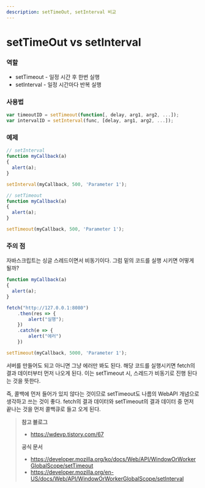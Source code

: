 ```yaml
---
description: setTimeOut, setInterval 비교
---
```


# setTimeOut vs setInterval

### 역할

* setTimeout - 일정 시간 후 한번 실행
* setInterval - 일정 시간마다 반복 실행

### 사용법

```js
var timeoutID = setTimeout(function[, delay, arg1, arg2, ...]);
var intervalID = setInterval(func, [delay, arg1, arg2, ...]);
```

### 예제

```js
// setInterval
function myCallback(a)
{
  alert(a);
}

setInterval(myCallback, 500, 'Parameter 1');

// setTimeout
function myCallback(a)
{
  alert(a);
}

setTimeout(myCallback, 500, 'Parameter 1');
```

### 주의 점

자바스크립트는 싱글 스레드이면서 비동기이다. 그럼 밑의 코드를 실행 시키면 어떻게 될까?

```js
function myCallback(a)
{
  alert(a);
}

fetch("http://127.0.0.1:8080")
    .then(res => {
        alert("실행");
    })
    .catch(e => {
        alert("에러")
    })

setTimeout(myCallback, 5000, 'Parameter 1');
```

서버를 만들어도 되고 아니면 그냥 에러만 봐도 된다. 해당 코드를 실행시키면 fetch의 결과 데이터부터 먼저 나오게 된다. 이는 setTimeout 시, 스레드가 비동기로 진행 된다는 것을 뜻한다.

즉, 콜백에 먼저 들어가 있지 않다는 것이므로 setTimeout도 나름의 WebAPI 개념으로 생각하고 쓰는 것이 좋다. fetch의 결과 데이터와 setTimeout의 결과 데이터 중 먼저 끝나는 것을 먼저 콜백큐로 들고 오게 된다.

> **참고 블로그**
> * https://wdevp.tistory.com/67
>
> **공식 문서**
> * https://developer.mozilla.org/ko/docs/Web/API/WindowOrWorkerGlobalScope/setTimeout
> * https://developer.mozilla.org/en-US/docs/Web/API/WindowOrWorkerGlobalScope/setInterval

<br/>
